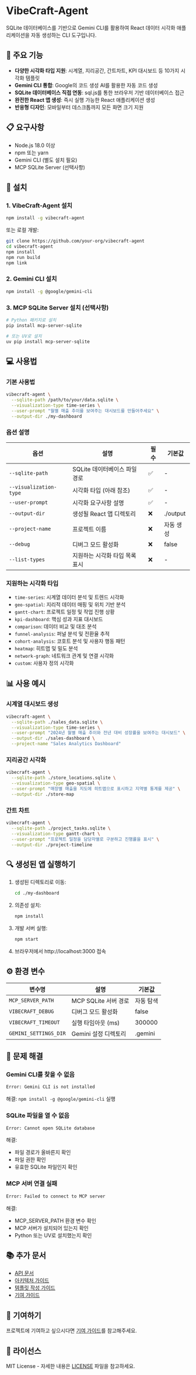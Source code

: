 # VibeCraft-Agent

SQLite 데이터베이스를 기반으로 Gemini CLI를 활용하여 React 데이터 시각화 애플리케이션을 자동 생성하는 CLI 도구입니다.

## 🚀 주요 기능

- **다양한 시각화 타입 지원**: 시계열, 지리공간, 간트차트, KPI 대시보드 등 10가지 시각화 템플릿
- **Gemini CLI 통합**: Google의 코드 생성 AI를 활용한 자동 코드 생성
- **SQLite 데이터베이스 직접 연동**: sql.js를 통한 브라우저 기반 데이터베이스 접근
- **완전한 React 앱 생성**: 즉시 실행 가능한 React 애플리케이션 생성
- **반응형 디자인**: 모바일부터 데스크톱까지 모든 화면 크기 지원

## 📋 요구사항

- Node.js 18.0 이상
- npm 또는 yarn
- Gemini CLI (별도 설치 필요)
- MCP SQLite Server (선택사항)

## 🔧 설치

### 1. VibeCraft-Agent 설치

```bash
npm install -g vibecraft-agent
```

또는 로컬 개발:

```bash
git clone https://github.com/your-org/vibecraft-agent
cd vibecraft-agent
npm install
npm run build
npm link
```

### 2. Gemini CLI 설치

```bash
npm install -g @google/gemini-cli
```

### 3. MCP SQLite Server 설치 (선택사항)

```bash
# Python 패키지로 설치
pip install mcp-server-sqlite

# 또는 UV로 설치
uv pip install mcp-server-sqlite
```

## 💻 사용법

### 기본 사용법

```bash
vibecraft-agent \
  --sqlite-path /path/to/your/data.sqlite \
  --visualization-type time-series \
  --user-prompt "월별 매출 추이를 보여주는 대시보드를 만들어주세요" \
  --output-dir ./my-dashboard
```

### 옵션 설명

| 옵션 | 설명 | 필수 | 기본값 |
|------|------|------|--------|
| `--sqlite-path` | SQLite 데이터베이스 파일 경로 | ✅ | - |
| `--visualization-type` | 시각화 타입 (아래 참조) | ✅ | - |
| `--user-prompt` | 시각화 요구사항 설명 | ✅ | - |
| `--output-dir` | 생성될 React 앱 디렉토리 | ❌ | ./output |
| `--project-name` | 프로젝트 이름 | ❌ | 자동 생성 |
| `--debug` | 디버그 모드 활성화 | ❌ | false |
| `--list-types` | 지원하는 시각화 타입 목록 표시 | ❌ | - |

### 지원하는 시각화 타입

- `time-series`: 시계열 데이터 분석 및 트렌드 시각화
- `geo-spatial`: 지리적 데이터 매핑 및 위치 기반 분석
- `gantt-chart`: 프로젝트 일정 및 작업 진행 상황
- `kpi-dashboard`: 핵심 성과 지표 대시보드
- `comparison`: 데이터 비교 및 대조 분석
- `funnel-analysis`: 퍼널 분석 및 전환율 추적
- `cohort-analysis`: 코호트 분석 및 사용자 행동 패턴
- `heatmap`: 히트맵 및 밀도 분석
- `network-graph`: 네트워크 관계 및 연결 시각화
- `custom`: 사용자 정의 시각화

## 📊 사용 예시

### 시계열 대시보드 생성

```bash
vibecraft-agent \
  --sqlite-path ./sales_data.sqlite \
  --visualization-type time-series \
  --user-prompt "2024년 월별 매출 추이와 전년 대비 성장률을 보여주는 대시보드" \
  --output-dir ./sales-dashboard \
  --project-name "Sales Analytics Dashboard"
```

### 지리공간 시각화

```bash
vibecraft-agent \
  --sqlite-path ./store_locations.sqlite \
  --visualization-type geo-spatial \
  --user-prompt "매장별 매출을 지도에 히트맵으로 표시하고 지역별 통계를 제공" \
  --output-dir ./store-map
```

### 간트 차트

```bash
vibecraft-agent \
  --sqlite-path ./project_tasks.sqlite \
  --visualization-type gantt-chart \
  --user-prompt "프로젝트 일정을 담당자별로 구분하고 진행률을 표시" \
  --output-dir ./project-timeline
```

## 🔍 생성된 앱 실행하기

1. 생성된 디렉토리로 이동:
   ```bash
   cd ./my-dashboard
   ```

2. 의존성 설치:
   ```bash
   npm install
   ```

3. 개발 서버 실행:
   ```bash
   npm start
   ```

4. 브라우저에서 http://localhost:3000 접속

## ⚙️ 환경 변수

| 변수명 | 설명 | 기본값 |
|--------|------|--------|
| `MCP_SERVER_PATH` | MCP SQLite 서버 경로 | 자동 탐색 |
| `VIBECRAFT_DEBUG` | 디버그 모드 활성화 | false |
| `VIBECRAFT_TIMEOUT` | 실행 타임아웃 (ms) | 300000 |
| `GEMINI_SETTINGS_DIR` | Gemini 설정 디렉토리 | .gemini |

## 🐛 문제 해결

### Gemini CLI를 찾을 수 없음
```bash
Error: Gemini CLI is not installed
```
해결: `npm install -g @google/gemini-cli` 실행

### SQLite 파일을 열 수 없음
```bash
Error: Cannot open SQLite database
```
해결: 
- 파일 경로가 올바른지 확인
- 파일 권한 확인
- 유효한 SQLite 파일인지 확인

### MCP 서버 연결 실패
```bash
Error: Failed to connect to MCP server
```
해결:
- MCP_SERVER_PATH 환경 변수 확인
- MCP 서버가 설치되어 있는지 확인
- Python 또는 UV로 설치했는지 확인

## 📚 추가 문서

- [API 문서](./docs/api.md)
- [아키텍처 가이드](./docs/technical-architecture.md)
- [템플릿 작성 가이드](./docs/template-guide.md)
- [기여 가이드](./CONTRIBUTING.md)

## 🤝 기여하기

프로젝트에 기여하고 싶으시다면 [기여 가이드](./CONTRIBUTING.md)를 참고해주세요.

## 📄 라이선스

MIT License - 자세한 내용은 [LICENSE](./LICENSE) 파일을 참고하세요.